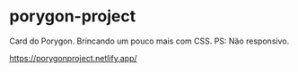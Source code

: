 # porygon-project
Card do Porygon. Brincando um pouco mais com CSS.
PS: Não responsivo.

https://porygonproject.netlify.app/
